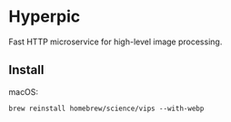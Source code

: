 Hyperpic
========

Fast HTTP microservice for high-level image processing.

Install
-------

macOS:

```
brew reinstall homebrew/science/vips --with-webp
```

